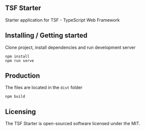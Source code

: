 ## TSF Starter 

Starter application for TSF - TypeScript Web Framework

## Installing / Getting started

Clone project, install dependencies and run development server
```shell
npm install
npm run serve
```

## Production

The files are located in the `dist` folder
```shell
npm build
```

## Licensing

The TSF Starter is open-sourced software licensed under the MIT.
